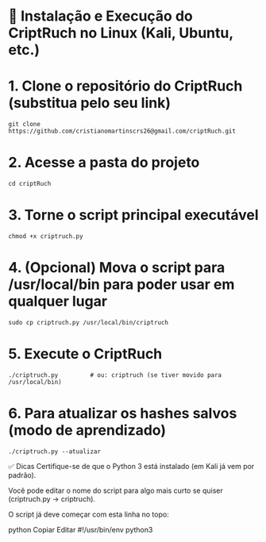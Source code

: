 # 🔐 Instalação e Execução do CriptRuch no Linux (Kali, Ubuntu, etc.)

# 1. Clone o repositório do CriptRuch (substitua pelo seu link)

```git clone https://github.com/cristianomartinscrs26@gmail.com/criptRuch.git```

# 2. Acesse a pasta do projeto

```cd criptRuch```

# 3. Torne o script principal executável

```chmod +x criptruch.py```

# 4. (Opcional) Mova o script para /usr/local/bin para poder usar em qualquer lugar

```sudo cp criptruch.py /usr/local/bin/criptruch```

# 5. Execute o CriptRuch

```./criptruch.py         # ou: criptruch (se tiver movido para /usr/local/bin)```

# 6. Para atualizar os hashes salvos (modo de aprendizado)

```./criptruch.py --atualizar```



✅ Dicas
Certifique-se de que o Python 3 está instalado (em Kali já vem por padrão).

Você pode editar o nome do script para algo mais curto se quiser (criptruch.py → criptruch).

O script já deve começar com esta linha no topo:

python
Copiar
Editar
#!/usr/bin/env python3
